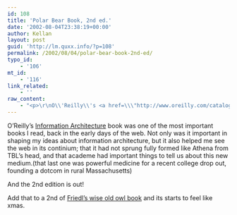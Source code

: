 ```yaml
---
id: 108
title: 'Polar Bear Book, 2nd ed.'
date: '2002-08-04T23:38:19+00:00'
author: Kellan
layout: post
guid: 'http://lm.quxx.info/?p=108'
permalink: /2002/08/04/polar-bear-book-2nd-ed/
typo_id:
    - '106'
mt_id:
    - '116'
link_related:
    - ''
raw_content:
    - "<p>\r\nO\\'Reilly\\'s <a href=\\\"http://www.oreilly.com/catalog/infotecture2/\\\">Information Architecture</a> book was one of the most important books I read, back in the early days of the web.   Not only was it important in shaping my ideas about information architecture, but it also helped me see the web in its continium; that it had not sprung fully formed like Athena from TBL\\'s head, and that academe had important things to tell us about this new medium.(that last one was powerful medicine for a recent college drop out, founding a dotcom in rural Massachusetts)\r\n</p>\r\n<p>\r\nAnd the 2nd edition is out!  \r\n</p>\r\n<p>\r\nAdd that to a 2nd of <a href=\\\"http://www.oreilly.com/catalog/regex2/\\\">Friedl\\'s wise old owl book</a> and its starts to feel like xmas.\r\n</p>"
---
```


O’Reilly’s [Information Architecture](http://www.oreilly.com/catalog/infotecture2/) book was one of the most important books I read, back in the early days of the web. Not only was it important in shaping my ideas about information architecture, but it also helped me see the web in its continium; that it had not sprung fully formed like Athena from TBL’s head, and that academe had important things to tell us about this new medium.(that last one was powerful medicine for a recent college drop out, founding a dotcom in rural Massachusetts)

And the 2nd edition is out!

Add that to a 2nd of [Friedl’s wise old owl book](http://www.oreilly.com/catalog/regex2/) and its starts to feel like xmas.